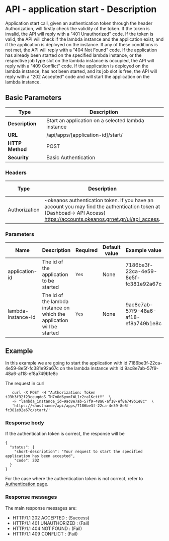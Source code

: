 
# API - application start - Description

Application start call, given an authentication token through the header Authorization,
will firstly check the validity of the token. If the token is invalid, the API will reply
with a "401 Unauthorized" code. If the token is valid, the API will check if the lambda instance and the application exist, and if the application is deployed on the instance. If any of these conditions is not met, the API will reply with a "404 Not Found" code. If the application has already been started on the specified lambda instance, or the respective job type slot on the lambda instance is occupied, the API will reply with a "409 Conflict" code. If the application is deployed on the lambda instance, has not been started, and its job slot is free, the API
will reply with a "202 Accepted" code and will start the application on the lambda instance.

## Basic Parameters

Type | Description 
-------|-----------------
**Description** | Start an application on a selected lambda instance
**URL**         | /api/apps/[application-id]/start/
**HTTP Method** | POST
**Security**    | Basic Authentication


### Headers

Type  | Description | Required | Default value | Example value
----------|-------------|----------|---------------|---------------
Authorization | ~okeanos authentication token. If you have an account you may find the authentication token at (Dashboad-> API Access) https://accounts.okeanos.grnet.gr/ui/api_access. | `Yes` | None | Token tJ3b3f32f23ceuqdoS_..


### Parameters

Name | Description | Required | Default value | Example value
------|-------------|----------|---------------|---------------
application-id  | The id of the application to be started | `Yes` | None |7186be3f-22ca-4e59-8e5f-fc381e92a67c
lambda-instance-id | The id of the lambda instance on which the application will be started | `Yes` | None |9ac8e7ab-57f9-48a6-af18-ef8a749b1e8c


## Example

In this example we are going to start the application with id 7186be3f-22ca-4e59-8e5f-fc381e92a67c on the lambda instance with id
9ac8e7ab-57f9-48a6-af18-ef8a749b1e8c

The request in curl

```
   curl -X POST -H "Authorization: Token tJ3b3f32f23ceuqdoS_TH7m0d6yxmlWL1r2ralKcttY"  \
   -F "lambda_instance_id=9ac8e7ab-57f9-48a6-af18-ef8a749b1e8c"  \
   'https://<hostname>/api/apps/7186be3f-22ca-4e59-8e5f-fc381e92a67c/start/' 
```


### Response body

If the authentication token is correct, the response will be

```
{
  "status": {
    "short-description": "Your request to start the specified application has been accepted",
    "code": 202
  }
}
```


For the case where the authentication token is not correct, refer to [Authentication page](Authentication.md).


### Response messages

The main response messages are:

- HTTP/1.1 202 ACCEPTED : (Success)
- HTTP/1.1 401 UNAUTHORIZED : (Fail)
- HTTP/1.1 404 NOT FOUND : (Fail)
- HTTP/1.1 409 CONFLICT : (Fail)
